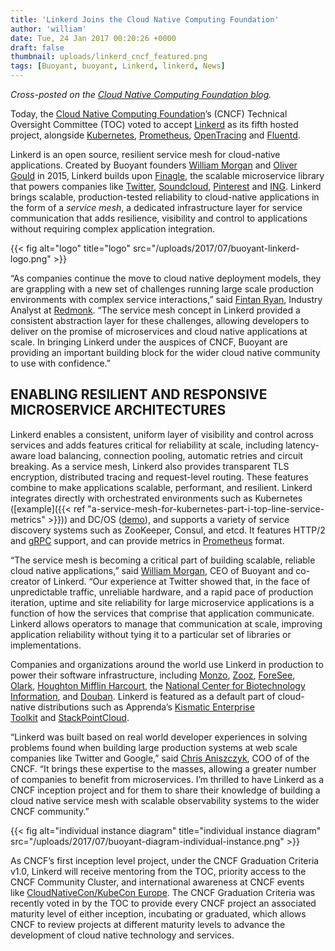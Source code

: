 ```yaml
---
title: 'Linkerd Joins the Cloud Native Computing Foundation'
author: 'william'
date: Tue, 24 Jan 2017 00:20:26 +0000
draft: false
thumbnail: uploads/linkerd_cncf_featured.png
tags: [Buoyant, buoyant, Linkerd, linkerd, News]
---
```


_Cross-posted on the [Cloud Native Computing Foundation
blog](https://www.cncf.io/blog/2017/01/23/linkerd-project-joins-cloud-native-computing-foundation)._

Today, the [Cloud Native Computing Foundation](http://cncf.io/)’s (CNCF)
Technical Oversight Committee (TOC) voted to
accept [Linkerd](https://linkerd.io/) as its fifth hosted project, alongside
[Kubernetes](https://kubernetes.io/),
[Prometheus](https://prometheus.io/), [OpenTracing](https://opentracing.io/) and
[Fluentd](https://www.fluentd.org/).

Linkerd is an open source, resilient service mesh for cloud-native applications.
Created by Buoyant founders [William Morgan](https://twitter.com/wm) and [Oliver
Gould](https://twitter.com/olix0r) in 2015, Linkerd builds
upon [Finagle](http://finagle.github.io/), the scalable microservice library
that powers companies like
[Twitter](https://twitter.com/), [Soundcloud](https://soundcloud.com/),
[Pinterest](https://pinterest.com/) and [ING](https://ing.com/).
Linkerd brings scalable, production-tested reliability to cloud-native
applications in the form of a *service mesh*, a dedicated infrastructure layer
for service communication that adds resilience, visibility and control to
applications without requiring complex application integration.

{{< fig
  alt="logo"
  title="logo"
  src="/uploads/2017/07/buoyant-linkerd-logo.png" >}}

“As companies continue the move to cloud native deployment models, they are
grappling with a new set of challenges running large scale production
environments with complex service interactions,” said [Fintan
Ryan](https://twitter.com/fintanr), Industry Analyst
at [Redmonk](http://redmonk.com/). “The service mesh concept in Linkerd provided
a consistent abstraction layer for these challenges, allowing developers to
deliver on the promise of microservices and cloud native applications at scale.
In bringing Linkerd under the auspices of CNCF, Buoyant are providing an
important building block for the wider cloud native community to use with
confidence.”

## ENABLING RESILIENT AND RESPONSIVE MICROSERVICE ARCHITECTURES

Linkerd enables a consistent, uniform layer of visibility and control across
services and adds features critical for reliability at scale, including
latency-aware load balancing, connection pooling, automatic retries and circuit
breaking. As a service mesh, Linkerd also provides transparent TLS encryption,
distributed tracing and request-level routing. These features combine to make
applications scalable, performant, and resilient. Linkerd integrates directly
with orchestrated environments such as Kubernetes ([example]({{< ref
"a-service-mesh-for-kubernetes-part-i-top-line-service-metrics" >}})) and DC/OS
([demo](https://www.youtube.com/watch?v=3fV7v1gyYms)), and supports a variety of
service discovery systems such as ZooKeeper, Consul, and etcd. It features
HTTP/2 and [gRPC](http://www.grpc.io/) support, and can provide metrics
in [Prometheus](https://prometheus.io/) format.

“The service mesh is becoming a critical part of building scalable, reliable
cloud native applications,” said [William Morgan](https://twitter.com/wm), CEO
of Buoyant and co-creator of Linkerd. “Our experience at Twitter showed that, in
the face of unpredictable traffic, unreliable hardware, and a rapid pace of
production iteration, uptime and site reliability for large microservice
applications is a function of how the services that comprise that application
communicate. Linkerd allows operators to manage that communication at scale,
improving application reliability without tying it to a particular set of
libraries or implementations.

Companies and organizations around the world use Linkerd in production to power
their software infrastructure,
including [Monzo](https://monzo.com/),
[Zooz](https://zooz.com/), [ForeSee](https://foresee.com/),
[Olark](https://olark.com/), [Houghton Mifflin Harcourt](https://hmhco.com/),
the [National Center for Biotechnology Information](https://www.ncbi.nlm.nih.gov/),
and [Douban](https://www.douban.com/). Linkerd is featured as a default part of
cloud-native distributions such as Apprenda’s [Kismatic Enterprise
Toolkit](https://github.com/apprenda/kismatic) and [StackPointCloud](https://stackpoint.io/).

“Linkerd was built based on real world developer experiences in solving problems
found when building large production systems at web scale companies like Twitter
and Google,” said [Chris Aniszczyk](https://twitter.com/cra), COO of of the
CNCF. “It brings these expertise to the masses, allowing a greater number of
companies to benefit from microservices. I’m thrilled to have Linkerd as a CNCF
inception project and for them to share their knowledge of building a cloud
native service mesh with scalable observability systems to the wider CNCF
community.”

{{< fig
  alt="individual instance diagram"
  title="individual instance diagram"
  src="/uploads/2017/07/buoyant-diagram-individual-instance.png" >}}

As CNCF’s first inception level project, under the CNCF Graduation Criteria
v1.0, Linkerd will receive mentoring from the TOC, priority access to the CNCF
Community Cluster, and international awareness at CNCF events
like [CloudNativeCon/KubeCon
Europe](https://www.cncf.io/event/cloudnativecon-europe-2017). The CNCF
Graduation Criteria was recently voted in by the TOC to provide every CNCF
project an associated maturity level of either inception, incubating or
graduated, which allows CNCF to review projects at different maturity levels to
advance the development of cloud native technology and services.

